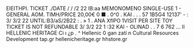 EIEITHPI. TICKET ./DATE / / /2 22 IB:aa MEMONOMENO SINGLE-USE 1 - GENERAL AOM. TIMH/PRICE 20,00€ 0 ■ . 0^0 . KAI . . . 57 1B5G4 12137' - : 3/ 3/2 22 UNTIL:B3/aS/2B22 : . » 1 . ANA XflPO 1VISIT PER SITE TOY TICKET IS NOT REFUNDABLE 3/ 3/2 22 1 :32 KAI - OLINAD . . 7 6 762 ... Il HELLENIC HERITAGE Ci ı ¿p . ^ Hellenic 0 gan zatí n Cultural Resources Development tap.gr hellenicheritage.gr hhstore.gr